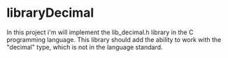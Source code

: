 # libraryDecimal
In this project i'm will implement the lib_decimal.h library in the C programming language. This library should add the ability to work with the "decimal" type, which is not in the language standard.
